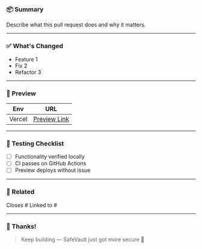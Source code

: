 ### 📦 Summary

Describe what this pull request does and why it matters.

---

### ✅ What's Changed

- Feature 1
- Fix 2
- Refactor 3

---

### 🔗 Preview

| Env | URL |
|-----|-----|
| Vercel | [Preview Link](https://your-vercel-preview.vercel.app) |

---

### 🧪 Testing Checklist

- [ ] Functionality verified locally
- [ ] CI passes on GitHub Actions
- [ ] Preview deploys without issue

---

### 🔖 Related

Closes #
Linked to #

---

### 🙏 Thanks!

> Keep building — SafeVault just got more secure 🔐
